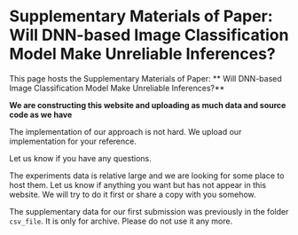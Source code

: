 # Supplementary Materials of Paper: Will DNN-based Image Classification Model Make Unreliable Inferences? #

This page hosts the Supplementary Materials of Paper:  ** Will DNN-based Image Classification Model Make Unreliable Inferences?**

**We are constructing this website and uploading as much data and source code as we have**

The implementation of our approach is not hard. 
We upload our implementation for your reference.

Let us know if you have any questions.

The experiments data is relative large and we are looking for some place to host them.
Let us know if anything you want but has not appear in this website. 
We will try to do it first or share a copy with you somehow.


The supplementary data for our first submission was previously in the folder ``csv_file``.
It is only for archive. Please do not use it any more. 